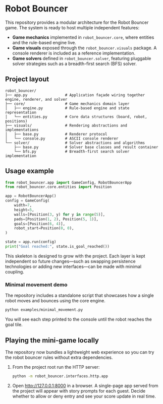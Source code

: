 # Robot Bouncer

This repository provides a modular architecture for the Robot Bouncer game. The system is ready to host
multiple independent features:

- **Game mechanics** implemented in `robot_bouncer.core`, where entities and the rule-based engine live.
- **Game visuals** exposed through the `robot_bouncer.visuals` package. A console renderer is included
  as a reference implementation.
- **Game solvers** defined in `robot_bouncer.solver`, featuring pluggable solver strategies such as a
  breadth-first search (BFS) solver.

## Project layout

```
robot_bouncer/
├── app.py                 # Application façade wiring together engine, renderer, and solver
├── core/                  # Game mechanics domain layer
│   ├── engine.py          # Rule-based engine and state representation
│   └── entities.py        # Core data structures (board, robot, positions)
├── visuals/               # Rendering abstractions and implementations
│   ├── base.py            # Renderer protocol
│   └── console.py         # ASCII console renderer
└── solver/                # Solver abstractions and algorithms
    ├── base.py            # Solver base classes and result container
    └── bfs.py             # Breadth-first search solver implementation
```

## Usage example

```python
from robot_bouncer.app import GameConfig, RobotBouncerApp
from robot_bouncer.core.entities import Position

app = RobotBouncerApp()
config = GameConfig(
    width=7,
    height=5,
    walls=[Position(3, y) for y in range(5)],
    pads=[Position(1, 2), Position(5, 1)],
    goals=[Position(6, 4)],
    robot_start=Position(0, 0),
)

state = app.run(config)
print("Goal reached:", state.is_goal_reached())
```

This skeleton is designed to grow with the project. Each layer is kept independent so future changes—such as swapping persistence technologies or adding new interfaces—can be made with minimal coupling.

### Minimal movement demo

The repository includes a standalone script that showcases how a single robot moves and bounces using the core engine.

```bash
python examples/minimal_movement.py
```

You will see each step printed to the console until the robot reaches the goal tile.

## Playing the mini-game locally

The repository now bundles a lightweight web experience so you can try the robot bouncer rules without extra dependencies.

1. From the project root run the HTTP server:

   ```bash
   python -m robot_bouncer.interfaces.http.app
   ```

2. Open <http://127.0.0.1:8000> in a browser. A single-page app served from the project will appear with story prompts for
   each guest. Decide whether to allow or deny entry and see your score update in real time.
